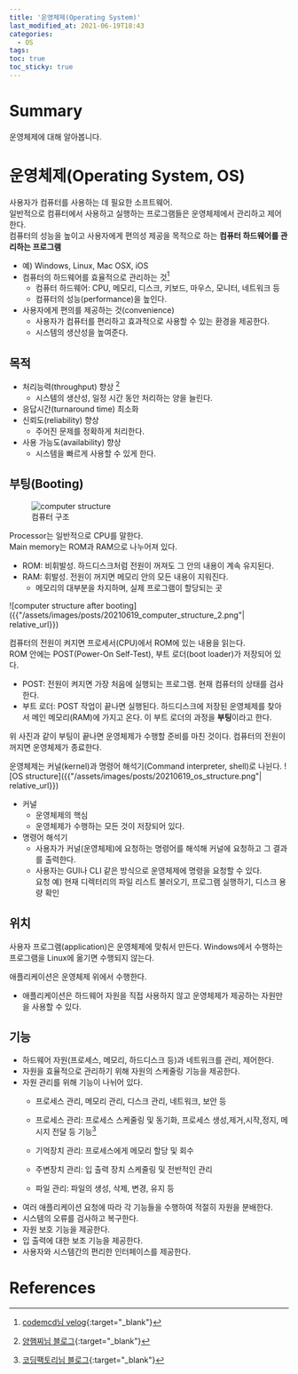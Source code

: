 ```yaml
---
title: '운영체제(Operating System)'
last_modified_at: 2021-06-19T18:43
categories:
  - OS
tags:
toc: true
toc_sticky: true
---
```

# Summary 
운영체제에 대해 알아봅니다. 

# 운영체제(Operating System, OS)
사용자가 컴퓨터를 사용하는 데 필요한 소프트웨어. \
일반적으로 컴퓨터에서 사용하고 실행하는 프로그램들은 운영체제에서 관리하고 제어한다. \
컴퓨터의 성능을 높이고 사용자에게 편의성 제공을 목적으로 하는 **컴퓨터 하드웨어를 관리하는 프로그램**
- 예) Windows, Linux, Mac OSX, iOS
- 컴퓨터의 하드웨어를 효율적으로 관리하는 것[^fn1]
  - 컴퓨터 하드웨어: CPU, 메모리, 디스크, 키보드, 마우스, 모니터, 네트워크 등 
  - 컴퓨터의 성능(performance)을 높인다. 
- 사용자에게 편의를 제공하는 것(convenience)
  - 사용자가 컴퓨터를 편리하고 효과적으로 사용할 수 있는 환경을 제공한다. 
  - 시스템의 생산성을 높여준다. 

## 목적 
- 처리능력(throughput) 향상 [^fn2]
  - 시스템의 생산성, 일정 시간 동안 처리하는 양을 늘린다. 
- 응답시간(turnaround time) 최소화
- 신뢰도(reliability) 향상 
  - 주어진 문제를 정확하게 처리한다. 
- 사용 가능도(availability) 향상 
  - 시스템을 빠르게 사용할 수 있게 한다. 

## 부팅(Booting)
<figure>
<img src='{{"/assets/images/posts/20210619_computer_structure_1.png"| relative_url}}' alt='computer structure'>
  <figcaption>컴퓨터 구조</figcaption>
</figure>

Processor는 일반적으로 CPU를 말한다. \
Main memory는 ROM과 RAM으로 나누어져 있다. 
- ROM: 비휘발성. 하드디스크처럼 전원이 꺼져도 그 안의 내용이 계속 유지된다. 
- RAM: 휘발성. 전원이 꺼지면 메모리 안의 모든 내용이 지워진다. 
  - 메모리의 대부분을 차지하며, 실제 프로그램이 할당되는 곳 

![computer structure after booting]({{"/assets/images/posts/20210619_computer_structure_2.png"| relative_url}})

컴퓨터의 전원이 켜지면 프로세서(CPU)에서 ROM에 있는 내용을 읽는다. \
ROM 안에는 POST(Power-On Self-Test), 부트 로더(boot loader)가 저장되어 있다. 
  - POST: 전원이 켜지면 가장 처음에 실행되는 프로그램. 현재 컴퓨터의 상태를 검사한다. 
  - 부트 로더: POST 작업이 끝나면 실행된다. 하드디스크에 저장된 운영체제를 찾아서 메인 메모리(RAM)에 가지고 온다. 이 부트 로더의 과정을 **부팅**이라고 한다. 

위 사진과 같이 부팅이 끝나면 운영체제가 수행할 준비를 마친 것이다. 
컴퓨터의 전원이 꺼지면 운영체제가 종료한다. 


운영체제는 커널(kernel)과 명령어 해석기(Command interpreter, shell)로 나뉜다. 
![OS structure]({{"/assets/images/posts/20210619_os_structure.png"| relative_url}})

- 커널
  - 운영체제의 핵심
  - 운영체제가 수행하는 모든 것이 저장되어 있다. 
- 명령어 해석기 
  - 사용자가 커널(운영체제)에 요청하는 명령어를 해석해 커널에 요청하고 그 결과를 출력한다. 
  - 사용자는 GUI나 CLI 같은 방식으로 운영체제에 명령을 요청할 수 있다. \
  요청 예) 현재 디렉터리의 파일 리스트 불러오기, 프로그램 실행하기, 디스크 용량 확인 



## 위치 
사용자 프로그램(application)은 운영체제에 맞춰서 만든다. Windows에서 수행하는 프로그램을 Linux에 옮기면 수행되지 않는다. 

애플리케이션은 운영체제 위에서 수행한다. 
- 애플리케이션은 하드웨어 자원을 직접 사용하지 않고 운영체제가 제공하는 자원만을 사용할 수 있다. 

## 기능
- 하드웨어 자원(프로세스, 메모리, 하드디스크 등)과 네트워크를 관리, 제어한다. 
- 자원을 효율적으로 관리하기 위해 자원의 스케줄링 기능을 제공한다. 
- 자원 관리를 위해 기능이 나뉘어 있다. 
  - 프로세스 관리, 메모리 관리, 디스크 관리, 네트워크, 보안 등

  - 프로세스 관리: 프로세스 스케줄링 및 동기화, 프로세스 생성,제거,시작,정지, 메시지 전달 등 기능[^fn3]
  - 기억장치 관리: 프로세스에게 메모리 할당 및 회수 
  - 주변장치 관리: 입 출력 장치 스케줄링 및 전반적인 관리 
  - 파일 관리: 파일의 생성, 삭제, 변경, 유지 등 
- 여러 애플리케이션 요청에 따라 각 기능들을 수행하여 적절히 자원을 분배한다. 
- 시스템의 오류를 검사하고 복구한다. 
- 자원 보호 기능을 제공한다. 
- 입 출력에 대한 보조 기능을 제공한다. 
- 사용자와 시스템간의 편리한 인터페이스를 제공한다. 

# References
[^fn1]: [codemcd님 velog](https://velog.io/@codemcd/%EC%9A%B4%EC%98%81%EC%B2%B4%EC%A0%9COS-1.-%EC%9A%B4%EC%98%81%EC%B2%B4%EC%A0%9C%EB%9E%80){:target="_blank"}
[^fn2]: [양햄찌님 블로그](https://jhnyang.tistory.com/16){:target="_blank"}
[^fn3]: [코딩팩토리님 블로그](https://coding-factory.tistory.com/300){:target="_blank"}